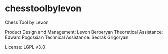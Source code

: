 # chesstoolbylevon
Chess Tool by Levon 

Product Design and Management: Levon Berberyan
Theoretical Assistance: Edward Pogossian
Technical Assistance: Sedrak Grigoryan

License: LGPL v3.0
